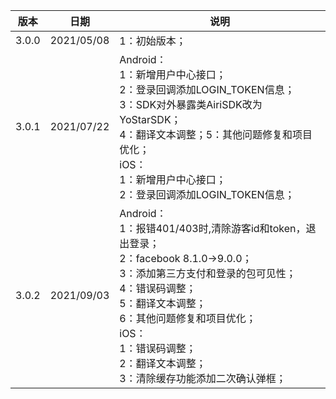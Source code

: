 |  版本   |  日期  |  说明 |
|  ----  | ----  |   ----  |
| 3.0.0  | 2021/05/08 | 1：初始版本；|
| 3.0.1  | 2021/07/22 | Android：<br>1：新增用户中心接口；<br>2：登录回调添加LOGIN_TOKEN信息；<br>3：SDK对外暴露类AiriSDK改为YoStarSDK；<br>4：翻译文本调整；5：其他问题修复和项目优化；<br>iOS：<br>1：新增用户中心接口；<br>2：登录回调添加LOGIN_TOKEN信息；|
| 3.0.2  | 2021/09/03 | Android：<br>1：报错401/403时,清除游客id和token，退出登录；<br>2：facebook 8.1.0->9.0.0；<br>3：添加第三方支付和登录的包可见性；<br>4：错误码调整；<br>5：翻译文本调整；<br>6：其他问题修复和项目优化；<br>iOS：<br>1：错误码调整；<br>2：翻译文本调整；<br>3：清除缓存功能添加二次确认弹框；|

